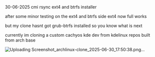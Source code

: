 

30-06-2025 cmi rsync ext4 and btrfs installer

after some minor testing on the ext4 and btrfs side ext4 now full works

but my clone hasnt got grub-btrfs installed so you know what is next 

currently im cloning a custom cachyos kde dev from kdelinux repos built from arch base


![Uploading Screenshot_archlinux-clone_2025-06-30_17:50:38.png…]()

